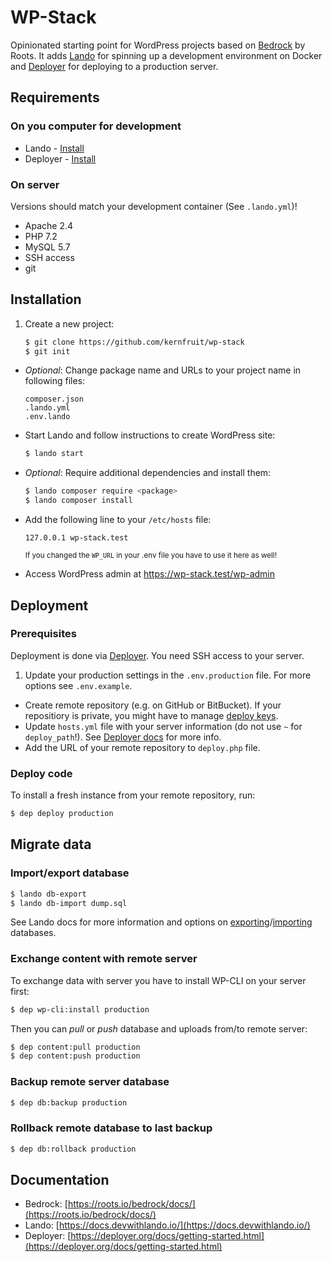 # WP-Stack

Opinionated starting point for WordPress projects based on [Bedrock](https://roots.io/bedrock/) by Roots. It adds [Lando](https://docs.devwithlando.io/) for spinning up a development environment on Docker and [Deployer](https://deployer.org/) for deploying to a production server.

## Requirements

### On you computer for development
* Lando - [Install](https://docs.devwithlando.io/installation/system-requirements.html)
* Deployer - [Install](https://deployer.org/docs/getting-started.html)

### On server

Versions should match your development container (See `.lando.yml`)!

* Apache 2.4
* PHP 7.2
* MySQL 5.7
* SSH access
* git

## Installation

1. Create a new project:
    ```sh
    $ git clone https://github.com/kernfruit/wp-stack
    $ git init
    ```
- *Optional*: Change package name and URLs to your project name in following files:
    ```
    composer.json
    .lando.yml
    .env.lando
    ```
- Start Lando and follow instructions to create WordPress site:
    ```sh
    $ lando start
    ```
- *Optional*: Require additional dependencies and install them:
    ```sh
    $ lando composer require <package>
    $ lando composer install
    ```
- Add the following line to your `/etc/hosts` file:
  ```
  127.0.0.1 wp-stack.test
  ```
  <small>If you changed the `WP_URL` in your .env file you have to use it here as well!</small>

- Access WordPress admin at https://wp-stack.test/wp-admin

## Deployment

### Prerequisites

Deployment is done via [Deployer](https://deployer.org/). You need SSH access to your server.

1. Update your production settings in the `.env.production` file. For more options see `.env.example`.
- Create remote repository (e.g. on GitHub or BitBucket). If your repositiory is private, you might have to manage [deploy keys](https://deployer.org/docs/advanced/deploy-and-git.html#deploy-keys).
- Update `hosts.yml` file with your server information (do not use `~` for `deploy_path`!). See [Deployer docs](https://deployer.org/docs/hosts.html) for more info.
- Add the URL of your remote repository to `deploy.php` file.

### Deploy code

To install a fresh instance from your remote repository, run:

```sh
$ dep deploy production
```

## Migrate data

### Import/export database

```sh
$ lando db-export
$ lando db-import dump.sql
```

See Lando docs for more information and options on [exporting](https://docs.devwithlando.io/guides/db-export.html)/[importing](https://docs.devwithlando.io/guides/db-import.html) databases.

### Exchange content with remote server

To exchange data with server you have to install WP-CLI on your server first:

```sh
$ dep wp-cli:install production
```

Then you can *pull* or *push* database and uploads from/to remote server:

```sh
$ dep content:pull production
$ dep content:push production
```

### Backup remote server database

```sh
$ dep db:backup production
```

### Rollback remote database to last backup

```sh
$ dep db:rollback production
```

## Documentation

- Bedrock: [https://roots.io/bedrock/docs/](https://roots.io/bedrock/docs/)
- Lando: [https://docs.devwithlando.io/](https://docs.devwithlando.io/)
- Deployer: [https://deployer.org/docs/getting-started.html](https://deployer.org/docs/getting-started.html)
